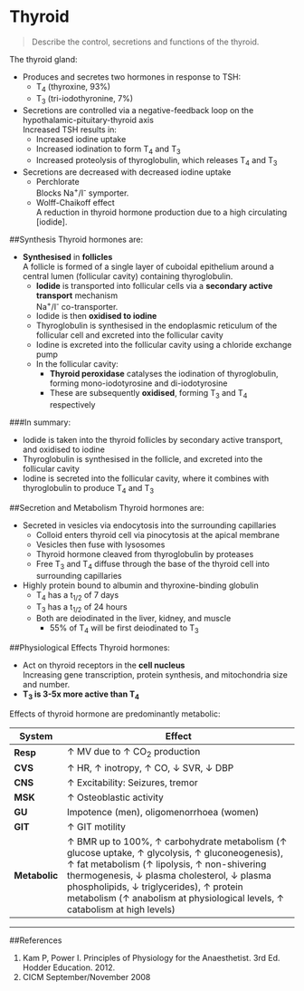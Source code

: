 # Thyroid
> Describe the control, secretions and functions of the thyroid.

The thyroid gland:
* Produces and secretes two hormones in response to TSH:
  * T<sub>4</sub> (thyroxine, 93%)
  * T<sub>3</sub> (tri-iodothyronine, 7%)
* Secretions are controlled via a negative-feedback loop on the hypothalamic-pituitary-thyroid axis  
Increased TSH results in:
  * Increased iodine uptake
  * Increased iodination to form T<sub>4</sub> and T<sub>3</sub>
  * Increased proteolysis of thyroglobulin, which releases T<sub>4</sub> and T<sub>3</sub>
* Secretions are decreased with decreased iodine uptake
  * Perchlorate  
  Blocks Na<sup>+</sup>/I<sup>-</sup> symporter.
  * Wolff-Chaikoff effect  
  A reduction in thyroid hormone production due to a high circulating [iodide].


##Synthesis
Thyroid hormones are:
* **Synthesised** in **follicles**  
A follicle is formed of a single layer of cuboidal epithelium around a central lumen (follicular cavity) containing thyroglobulin.
  * **Iodide** is transported into follicular cells via a **secondary active transport** mechanism  
  Na<sup>+</sup>/I<sup>-</sup> co-transporter.
  * Iodide is then **oxidised to iodine**
  * Thyroglobulin is synthesised in the endoplasmic reticulum of the follicular cell and excreted into the follicular cavity
  * Iodine is excreted into the follicular cavity using a chloride exchange pump
  * In the follicular cavity:
    * **Thyroid peroxidase** catalyses the iodination of thyroglobulin, forming mono-iodotyrosine and di-iodotyrosine
    * These are subsequently **oxidised**, forming T<sub>3</sub> and T<sub>4</sub> respectively

###In summary:
* Iodide is taken into the thyroid follicles by secondary active transport, and oxidised to iodine
* Thyroglobulin is synthesised in the follicle, and excreted into the follicular cavity
* Iodine is secreted into the follicular cavity, where it combines with thyroglobulin to produce T<sub>4</sub> and T<sub>3</sub>

##Secretion and Metabolism
Thyroid hormones are:
* Secreted in vesicles via endocytosis into the surrounding capillaries
  * Colloid enters thyroid cell via pinocytosis at the apical membrane
  * Vesicles then fuse with lysosomes
  * Thyroid hormone cleaved from thyroglobulin by proteases
  * Free T<sub>3</sub> and T<sub>4</sub> diffuse through the base of the thyroid cell into surrounding capillaries
* Highly protein bound to albumin and thyroxine-binding globulin
  * T<sub>4</sub> has a t<sub>1/2</sub> of 7 days
  * T<sub>3</sub> has a t<sub>1/2</sub> of 24 hours
  * Both are deiodinated in the liver, kidney, and muscle
    * 55% of T<sub>4</sub> will be first deiodinated to T<sub>3</sub>

##Physiological Effects
Thyroid hormones:
* Act on thyroid receptors in the **cell nucleus**  
Increasing gene transcription, protein synthesis, and mitochondria size and number. 
* **T<sub>3</sub> is 3-5x more active than T<sub>4</sub>**

Effects of thyroid hormone are predominantly metabolic:

|System|Effect|
|--|--|
|**Resp**| ↑ MV due to ↑ CO<sub>2</sub> production
|**CVS**|↑ HR, ↑ inotropy, ↑ CO, ↓ SVR, ↓ DBP
|**CNS**|↑ Excitability: Seizures, tremor
|**MSK**|↑ Osteoblastic activity
|**GU**|Impotence (men), oligomenorrhoea (women)
|**GIT**|↑ GIT motility
|**Metabolic**|↑ BMR up to 100%, ↑ carbohydrate metabolism (↑ glucose uptake, ↑ glycolysis, ↑ gluconeogenesis), ↑ fat metabolism (↑ lipolysis, ↑ non-shivering thermogenesis, ↓ plasma cholesterol, ↓ plasma phospholipids, ↓ triglycerides), ↑ protein metabolism (↑ anabolism at physiological levels, ↑ catabolism at high levels)

---
##References
1. Kam P, Power I. Principles of Physiology for the Anaesthetist. 3rd Ed. Hodder Education. 2012.
2. CICM September/November 2008